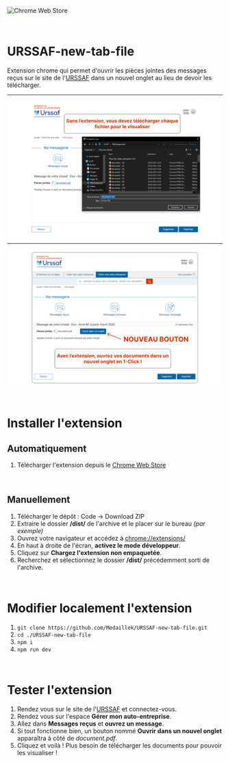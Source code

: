 ![Chrome Web Store](https://storage.googleapis.com/web-dev-uploads/image/WlD8wC6g8khYWPJUsQceQkhXSlv1/UV4C4ybeBTsZt43U4xis.png)

<br>

# URSSAF-new-tab-file
Extension chrome qui permet d'ouvrir les pièces jointes des messages reçus sur le site de l'[URSSAF](https://www.autoentrepreneur.urssaf.fr "URSSAF") dans un nouvel onglet au lieu de devoir les télécharger.
***
![Sans l'extension](https://github.com/Medaillek/URSSAF-new-tab-file/blob/main/images/Image%201.png)
***
![Avec l'extension](https://github.com/Medaillek/URSSAF-new-tab-file/blob/main/images/Image%202.png)

<br>

# Installer l'extension

## Automatiquement 

1. Télécharger l'extension depuis le [Chrome Web Store](https://chrome.google.com/webstore/detail/urssaf-pr%C3%A9visu-documents/diaeaphmpocbgkfiajecehlpkidaaolh) 

<br>

## Manuellement 

1. Télécharger le dépôt : Code -> Download ZIP
2. Extraire le dossier **/dist/** de l'archive et le placer sur le bureau *(par exemple)*
3. Ouvrez votre navigateur et accédez à [chrome://extensions/](chrome://extensions/)
4. En haut à droite de l'écran, **activez le mode développeur**.
5. Cliquez sur **Chargez l'extension non empaquetée**.
6. Recherchez et sélectionnez le dossier **/dist/** précédemment sorti de l'archive.

<br>

# Modifier localement l'extension

1. `git clone https://github.com/Medaillek/URSSAF-new-tab-file.git`
2. `cd ./URSSAF-new-tab-file`
3. `npm i`
4. `npm run dev`

<br>


# Tester l'extension
1. Rendez vous sur le site de l'[URSSAF](https://www.autoentrepreneur.urssaf.fr/) et connectez-vous.
2. Rendez vous sur l'espace **Gérer mon auto-entreprise**.
3. Allez dans **Messages reçus** et **ouvrez un message**.
4. Si tout fonctionne bien, un bouton nommé **Ouvrir dans un nouvel onglet** apparaîtra à côté de *document.pdf*.
5. Cliquez et voilà ! Plus besoin de télécharger les documents pour pouvoir les visualiser !
